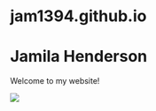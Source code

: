 # jam1394.github.io
<html>
 
<body>
  <h1>Jamila Henderson</h1>
  <p>Welcome to my website!</p>
  <img src="https://content.codecademy.com/articles/github-pages-via-web-app/happy-ice-cream.gif" />
</body>
 
</html>
